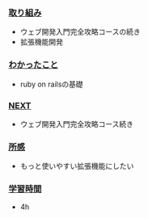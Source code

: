 ### <u>取り組み</u>
- ウェブ開発入門完全攻略コースの続き
- 拡張機能開発

### <u>わかったこと</u>
- ruby on railsの基礎

### <u>NEXT</u>
- ウェブ開発入門完全攻略コース続き

### <u>所感</u>
- もっと使いやすい拡張機能にしたい

### <u>学習時間</u>
- 4h